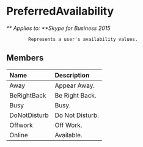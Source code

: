 
# PreferredAvailability


_** Applies to: **Skype for Business 2015_

            Represents a user's availability values.    
            
## Members



|**Name**|**Description**|
|:-----|:-----|
|Away|Appear Away.|
|BeRightBack|Be Right Back.|
|Busy|Busy.|
|DoNotDisturb|Do Not Disturb.|
|Offwork|Off Work.|
|Online|Available.|
